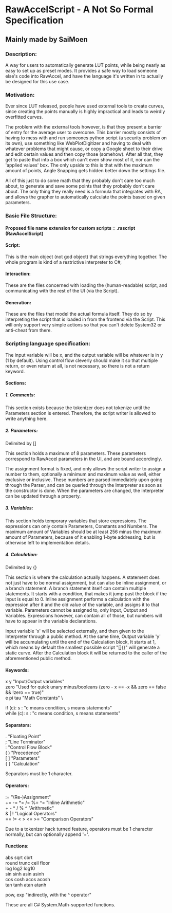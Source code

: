 # RawAccelScript - A Not So Formal Specification
## Mainly made by SaiMoen

### Description:

A way for users to automatically generate LUT points,
while being nearly as easy to set up as preset modes.
It provides a safe way to load someone else's code into RawAccel,
and have the language it's written in to actually be designed for this use case.

### Motivation:

Ever since LUT released, people have used external tools to create curves,
since creating the points manually is highly impractical and leads to weirdly overfitted curves.

The problem with the external tools however, is that they present a barrier of entry for the average user to overcome.
This barrier mostly consists of having to mess with and run someones python script (a security problem on its own),
use something like WebPlotDigitizer and having to deal with whatever problems that might cause,
or copy a Google sheet to their drive and edit certain values and then copy those (somehow).
After all that, they get to paste that into a box which can't even show most of it, nor can the 'applied values' box.
The only upside to this is that with the maximum amount of points, Angle Snapping gets hidden better down the settings file.

All of this just to do some math that they probably don't care too much about,
to generate and save some points that they probably don't care about.
The only thing they really need is a formula that integrates with RA,
and allows the grapher to automatically calculate the points based on given parameters.

### Basic File Structure:

#### Proposed file name extension for custom scripts = .rascript (RawAccelScript)

#### Script:

This is the main object (not god object) that strings everything together.
The whole program is kind of a restrictive interpreter to C#,

#### Interaction:

These are the files concerned with loading the (human-readable) script,
and communicating with the rest of the UI (via the Script).

#### Generation:

These are the files that model the actual formula itself.
They do so by interpreting the script that is loaded in from the frontend via the Script.
This will only support very simple actions so that you can't delete System32 or anti-cheat from there.

### Scripting language specification:

The input variable will be x, and the output variable will be whatever is in y (1 by default).
Using control flow cleverly should make it so that multiple return, or even return at all, is not necessary,
so there is not a return keyword.

#### Sections:

##### 1. Comments:

This section exists because the tokenizer does not tokenize until the Parameters section is entered.
Therefore, the script writer is allowed to write anything here.

##### 2. Parameters:

Delimited by []

This section holds a maximum of 8 parameters.
These parameters correspond to RawAccel parameters in the UI, and are bound accordingly.

The assignment format is fixed, and only allows the script writer to assign a number to them,
optionally a minimum and maximum value as well, either exclusive or inclusive.
These numbers are parsed immediately upon going through the Parser,
and can be queried through the Interpreter as soon as the constructor is done.
When the parameters are changed, the Interpreter can be updated through a property.

##### 3. Variables:

This section holds temporary variables that store expressions.
The expressions can only contain Parameters, Constants and Numbers.
The maximum amount of Variables should be at least 256 minus the maximum amount of Parameters,
because of it enabling 1-byte addressing, but is otherwise left to implementation details.

##### 4. Calculation:

Delimited by \{}

This section is where the calculation actually happens.
A statement does not just have to be normal assignment, but can also be inline assignment,
or a branch statement. A branch statement itself can contain multiple statements.
It starts with a condition, that makes it jump past the block if the input is equal to 0.
Inline assignment performs a calculation with the expression after it and the old value of the variable,
and assigns it to that variable.
Parameters cannot be assigned to, only Input, Output and Variables.
Expressions however, can contain all of those, but numbers will have to appear in the variable declarations.

Input variable 'x' will be selected externally, and then given to the Interpreter through a public method.
At the same time, Output variable 'y' will be accumulating until the end of the Calculation block,
It starts at 1, which means by default the smallest possible script "[]{}" will generate a static curve.
After the Calculation block it will be returned to the caller of the aforementioned public method.

#### Keywords:

x y			"Input/Output variables" \
zero		"Used for quick unary minus/booleans (zero - x == -x && zero == false && !zero == true)" \
e pi tau	"Math Constants" \

if (c): s :		"c means condition, s means statements" \
while (c): s :	"c means condition, s means statements"

#### Separators:

\.		"Floating Point" \
\;		"Line Terminator" \
\:		"Control Flow Block" \
\( )	"Precedence" \
\[ ]	"Parameters" \
\{ }	"Calculation"
		
Separators must be 1 character.

#### Operators:

\:=						"(Re-)Assignment" \
\+= \-= \*= \/=	\%= \^=	"Inline Arithmetic" \
\+ \- \* \/ \% \^		"Arithmetic" \
\& \| \!				"Logical Operators" \
\== \!= \< \> \<= \>=	"Comparison Operators"

Due to a tokenizer hack turned feature, operators must be 1 character normally,
but can optionally append '='.

#### Functions:

abs sqrt cbrt \
round trunc ceil floor \
log log2 log10 \
sin sinh asin asinh \
cos cosh acos acosh \
tan tanh atan atanh

pow, exp	"indirectly, with the ^ operator"

These are all C# System.Math-supported functions.